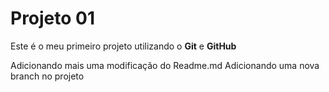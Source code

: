 # Projeto 01

Este é o meu primeiro projeto utilizando o **Git** e **GitHub**

Adicionando mais uma modificação do Readme.md
Adicionando uma nova branch no projeto
